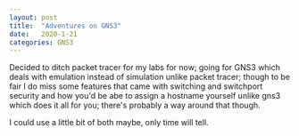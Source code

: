 ```yaml
---
layout: post
title:  "Adventures on GNS3"
date:   2020-1-21
categories: GNS3
---
```

Decided to ditch packet tracer for my labs for now; going for GNS3 which deals with emulation instead of simulation unlike packet tracer; though to be fair I do miss some features that came with switching and switchport security and how you'd be abe to assign a hostname yourself unlike gns3 which does it all for you; there's probably a way around that though.

I could use a little bit of both maybe, only time will tell.
